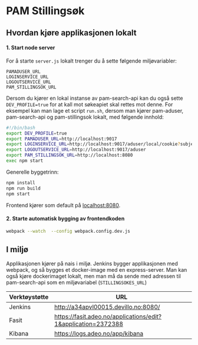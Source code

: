 # PAM Stillingsøk

## Hvordan kjøre applikasjonen lokalt

#### 1. Start node server
For å starte `server.js` lokalt trenger du å sette følgende miljøvariabler:
```
PAMADUSER_URL
LOGINSERVICE_URL
LOGOUTSERVICE_URL
PAM_STILLINGSOK_URL
```

Dersom du kjører en lokal instanse av pam-search-api kan du også sette `DEV_PROFILE=true` for at kall mot søkeapiet skal rettes mot denne. For eksempel kan man lage et script `run.sh`, dersom man kjører pam-aduser, pam-search-api og pam-stillingsok lokalt, med følgende innhold:
```sh
#!/bin/bash
export DEV_PROFILE=true
export PAMADUSER_URL=http://localhost:9017
export LOGINSERVICE_URL=http://localhost:9017/aduser/local/cookie?subject=12345
export LOGOUTSERVICE_URL=http://localhost:9017/aduser
export PAM_STILLINGSOK_URL=http://localhost:8080
exec npm start
```

Generelle byggetrinn:
```sh 
npm install
npm run build
npm start
```
Frontend kjører som default på [localhost:8080](localhost:8080). 

#### 2. Starte automatisk bygging av frontendkoden
```sh 
webpack --watch  --config webpack.config.dev.js
```


## I miljø

Applikasjonen kjører på nais i miljø. Jenkins bygger applikasjonen med webpack, og så bygges et docker-image med en express-server. Man kan også kjøre dockerimaget lokalt, men man må da sende med adressen til pam-search-api som en miljøvariabel (`STILLINGSOKES_URL`)

Verktøystøtte | URL
--------------|------------------------------------------------------------------
Jenkins       | http://a34apvl00015.devillo.no:8080/
Fasit         | https://fasit.adeo.no/applications/edit?1&application=2372388
Kibana        | https://logs.adeo.no/app/kibana
